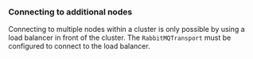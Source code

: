 ### Connecting to additional nodes

Connecting to multiple nodes within a cluster is only possible by using a load balancer in front of the cluster. The `RabbitMQTransport` must be configured to connect to the load balancer.